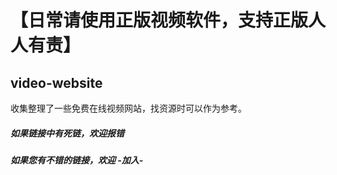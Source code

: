 # 【日常请使用正版视频软件，支持正版人人有责】
## video-website


收集整理了一些免费在线视频网站，找资源时可以作为参考。

##### 如果链接中有死链，欢迎报错
##### 如果您有不错的链接，欢迎 -加入-

